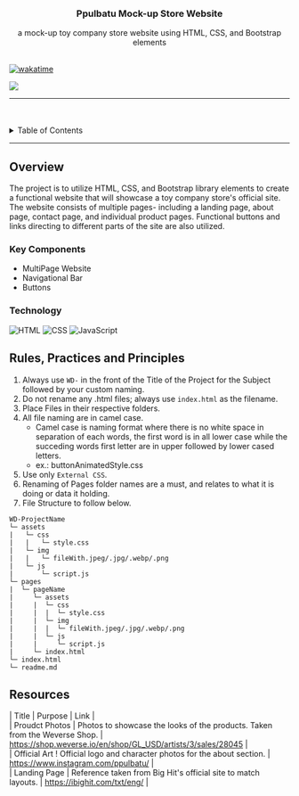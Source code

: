 <a name="readme-top">

<br/>

<br />
<div align="center">
  <a href="https://github.com/zyx-0314/">
  <!-- TODO: If you want to add logo or banner you can add it here -->
  </a>
<!-- TODO: Change Title to the name of the title of your Project -->
  <h3 align="center">Ppulbatu Mock-up Store Website</h3>
</div>
<!-- TODO: Make a short description -->
<div align="center">
  a mock-up toy company store website using HTML, CSS, and Bootstrap elements
</div>

<br />

[![wakatime](https://wakatime.com/badge/user/eb1b12bd-dcd5-4e27-886b-82e22fdee657/project/54c788bc-1d01-4c04-b930-f340567dc7c0.svg)](https://wakatime.com/badge/user/eb1b12bd-dcd5-4e27-886b-82e22fdee657/project/54c788bc-1d01-4c04-b930-f340567dc7c0)
<!-- TODO: Change the zyx-0314 into your github username  -->
<!-- TODO: Change the WD-Template-Project into the same name of your folder -->
![](https://visit-counter.vercel.app/counter.png?page=aistraeaa/WD-SEATWORK-TOY-COMPANY)

---

<br />
<br />

<!-- TODO: If you want to add more layers for your readme -->
<details>
  <summary>Table of Contents</summary>
  <ol>
    <li>
      <a href="#overview">Overview</a>
      <ol>
        <li>
          <a href="#key-components">Key Components</a>
        </li>
        <li>
          <a href="#technology">Technology</a>
        </li>
      </ol>
    </li>
    <li>
      <a href="#rule,-practices-and-principles">Rules, Practices and Principles</a>
    </li>
    <li>
      <a href="#resources">Resources</a>
    </li>
  </ol>
</details>

---

## Overview

<!-- TODO: To be changed -->
<!-- The following are just sample -->
  The project is to utilize HTML, CSS, and Bootstrap library elements to create a functional 
  website that will showcase a toy company store's official site. The website consists of 
  multiple pages- including a landing page, about page, contact page, and individual product 
  pages. Functional buttons and links directing to different parts of the site are also utilized.

### Key Components
<!-- TODO: List of Key Components -->
<!-- The following are just sample -->
- MultiPage Website
- Navigational Bar
- Buttons

### Technology
<!-- TODO: List of Technology Used -->
![HTML](https://img.shields.io/badge/HTML-E34F26?style=for-the-badge&logo=html5&logoColor=white)
![CSS](https://img.shields.io/badge/CSS-1572B6?style=for-the-badge&logo=css3&logoColor=white)
![JavaScript](https://img.shields.io/badge/JavaScript-F7DF1E?style=for-the-badge&logo=javascript&logoColor=white)

## Rules, Practices and Principles
1. Always use `WD-` in the front of the Title of the Project for the Subject followed by your custom naming.
2. Do not rename any .html files; always use `index.html` as the filename.
3. Place Files in their respective folders.
4. All file naming are in camel case.
   - Camel case is naming format where there is no white space in separation of each words, the first word is in all lower case while the succeding words first letter are in upper followed by lower cased letters.
   - ex.: buttonAnimatedStyle.css
5. Use only `External CSS`.
6. Renaming of Pages folder names are a must, and relates to what it is doing or data it holding.
7. File Structure to follow below.

```
WD-ProjectName
└─ assets
|   └─ css
|   |   └─ style.css
|   └─ img
|   |   └─ fileWith.jpeg/.jpg/.webp/.png
|   └─ js
|       └─ script.js
└─ pages
|  └─ pageName
|     └─ assets
|     |  └─ css
|     |  |  └─ style.css
|     |  └─ img
|     |  |  └─ fileWith.jpeg/.jpg/.webp/.png
|     |  └─ js
|     |     └─ script.js
|     └─ index.html
└─ index.html
└─ readme.md
```

## Resources

<!-- TODO: Add References -->
| Title | Purpose | Link | <br>
| Proudct Photos | Photos to showcase the looks of the products. Taken from the Weverse Shop. | https://shop.weverse.io/en/shop/GL_USD/artists/3/sales/28045 | <br>
| Official Art ! Official logo and character photos for the about section. | https://www.instagram.com/ppulbatu/ | <br>
| Landing Page | Reference taken from Big Hit's official site to match layouts. | https://ibighit.com/txt/eng/ | <br>
